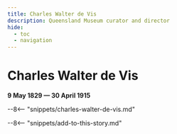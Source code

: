 ```yaml
---
title: Charles Walter de Vis
description: Queensland Museum curator and director
hide:
  - toc
  - navigation 
---
```


# Charles Walter de Vis

**9 May 1829 — 30 April 1915**

--8<-- "snippets/charles-walter-de-vis.md"

--8<-- "snippets/add-to-this-story.md"